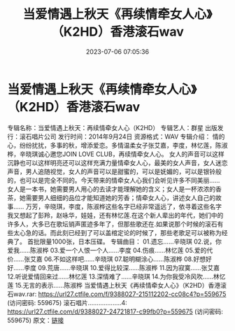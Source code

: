 ﻿---
title: 当爱情遇上秋天《再续情牵女人心》（K2HD）香港滚石wav
date: 2023-07-06 07:05:36
categories: WAV车载音乐、镜像
tags: 华语中文
---
# 当爱情遇上秋天《再续情牵女人心》（K2HD）香港滚石wav

专辑名称：当爱情遇上秋天：再续情牵女人心（K2HD）
专辑艺人：群星
出版发行：滚石唱片公司
发行时间：2014年9月24日
资源格式：WAV
专辑介绍：
情的心，纷纷扰扰，多事的秋，增添爱恋。多情温柔女子张艾嘉，李度，林忆莲，陈淑桦，辛晓琪诚心邀您JOIN
LOVE CLUB，再续情牵女人心。
女人的声音可以这样沉静也可以这样明亮还可以这样充满力量情牵女人心，最美的女人声音，女人迷恋声音，男人追随视觉，女人的声音可以是甜蜜的，可以是妩媚的，可以是银铃般的，也可以是完全不同的。今天带来的情牵女人心我们会听见许多不同美丽……
女人是一本书，她需要男人用心的去读才能理解她的含义；女人是一杯浓浓的香茶，她需要男人细细的品位才能知道她的芳香；情牵女人心，讲述女人自己的故事……
万芳，辛晓琪，李度，陈淑桦这些名字已经非常遥远了，依寻着这些名字我又想起了彭羚，赵咏华，娃娃，还有林忆莲.在这个新人辈出的年代，她们中的许多人，大多已在歌坛销声匿迹多年了，但那些歌还在.如果说那个时候的滚石有些太心急的话。而此刻已经到了可以盖棺定论的时候了，那些老歌足可以被称为经典了。
首批限量1000张，日本压碟。
专辑曲目：
01.遗忘……辛晓琪
02.说，你爱我……陈淑桦
03.爱一个人恨一个人……李度
04.伤痕……林忆莲
05.爱的代价……张艾嘉
06.不如这样吧……辛晓琪
07.聪明糊涂心……陈淑桦
08.好想好好……李度
09.荒唐……辛晓琪
10.爱得比较深……陈淑桦
11.因为寂寞……张艾嘉
12.听说爱情回来过……林忆莲
13.深情难了……辛晓琪
14.为你我受冷风吹……林忆莲
15.无言的表示……陈淑桦
当爱情遇上秋天《再续情牵女人心》（K2HD）香港滚石wav.rar: https://url27.ctfile.com/f/9388027-215112202-cc08c4?p=559675
(访问密码: 559675)
滚石唱片...................4: https://url27.ctfile.com/d/9388027-24721817-c99fb0?p=559675
(访问密码: 559675)
原文：[链接](https://blog.sina.com.cn/s/blog_1647c7e76010312ku.html)